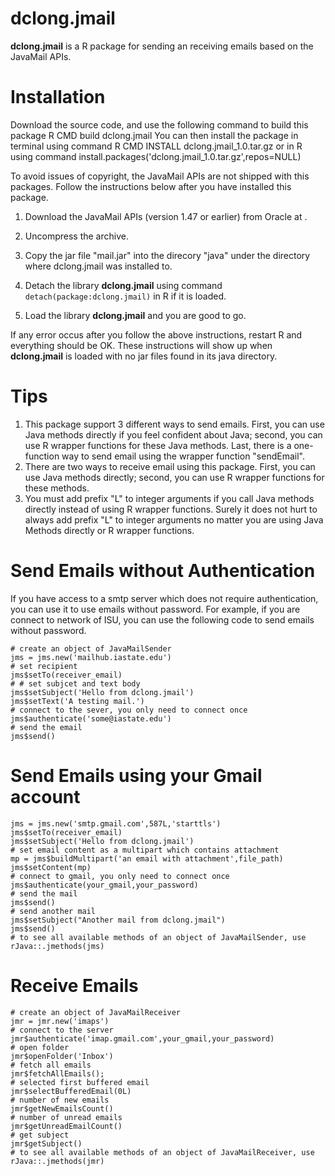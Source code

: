 # dclong.jmail  
**dclong.jmail** is a R package for sending an receiving emails based on the JavaMail APIs. 

# Installation
Download the source code, and use the following command to build this package
    R CMD build dclong.jmail
You can then install the package in terminal using command
    R CMD INSTALL dclong.jmail_1.0.tar.gz
or in R using command
    install.packages('dclong.jmail_1.0.tar.gz',repos=NULL)

To avoid issues of copyright, the JavaMail APIs are not shipped with this packages. 
Follow the instructions below after you have installed this package. 

1. Download the JavaMail APIs (version 1.47 or earlier) from Oracle at [](http://www.oracle.com/technetwork/java/index-138643.html).

2. Uncompress the archive. 

3. Copy the jar file "mail.jar" into the direcory "java" under the directory where dclong.jmail was installed to. 

4. Detach the library **dclong.jmail** using command `detach(package:dclong.jmail)` in R if it is loaded.

5. Load the library **dclong.jmail** and you are good to go. 

If any error occus after you follow the above instructions, restart R and everything should be OK.
These instructions will show up when **dclong.jmail** is loaded with no jar files found in its java directory. 

# Tips
1. This package support 3 different ways to send emails. 
First, you can use Java methods directly if you feel confident about Java;
second, you can use R wrapper functions for these Java methods. 
Last, there is a one-function way to send email using the wrapper function "sendEmail".
2. There are two ways to receive email using this package. 
First, you can use Java methods directly; second, you can use R wrapper functions for these methods.
1. You must add prefix "L" to integer arguments if you call Java methods directly instead of using R wrapper functions.
Surely it does not hurt to always add prefix "L" to integer arguments no matter you are using Java Methods directly or
R wrapper functions.

# Send Emails without Authentication  
If you have access to a smtp server which does not require authentication, 
you can use it to use emails without password. 
For example, if you are connect to network of ISU, you can use the following
code to send emails without password.  

    # create an object of JavaMailSender
    jms = jms.new('mailhub.iastate.edu')
    # set recipient
    jms$setTo(receiver_email)
    # # set subjcet and text body
    jms$setSubject('Hello from dclong.jmail')
    jms$setText('A testing mail.')
    # connect to the sever, you only need to connect once
    jms$authenticate('some@iastate.edu')
    # send the email
    jms$send()

# Send Emails using your Gmail account
    jms = jms.new('smtp.gmail.com',587L,'starttls')
    jms$setTo(receiver_email)
    jms$setSubject('Hello from dclong.jmail')
    # set email content as a multipart which contains attachment
    mp = jms$buildMultipart('an email with attachment',file_path)
    jms$setContent(mp)
    # connect to gmail, you only need to connect once
    jms$authenticate(your_gmail,your_password)
    # send the mail
    jms$send()
    # send another mail
    jms$setSubject("Another mail from dclong.jmail")
    jms$send()
    # to see all available methods of an object of JavaMailSender, use
    rJava::.jmethods(jms)

# Receive Emails
    # create an object of JavaMailReceiver
    jmr = jmr.new('imaps')
    # connect to the server
    jmr$authenticate('imap.gmail.com',your_gmail,your_password)
    # open folder
    jmr$openFolder('Inbox')
    # fetch all emails
    jmr$fetchAllEmails();
    # selected first buffered email
    jmr$selectBufferedEmail(0L)
    # number of new emails 
    jmr$getNewEmailsCount()
    # number of unread emails 
    jmr$getUnreadEmailCount()
    # get subject
    jmr$getSubject()  
    # to see all available methods of an object of JavaMailReceiver, use
    rJava::.jmethods(jmr)
 
